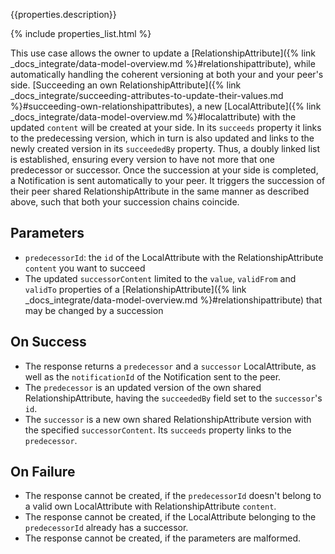 {{properties.description}}

{% include properties_list.html %}

This use case allows the owner to update a [RelationshipAttribute]({% link _docs_integrate/data-model-overview.md %}#relationshipattribute), while automatically handling the coherent versioning at both your and your peer's side.
[Succeeding an own RelationshipAttribute]({% link _docs_integrate/succeeding-attributes-to-update-their-values.md %}#succeeding-own-relationshipattributes), a new [LocalAttribute]({% link _docs_integrate/data-model-overview.md %}#localattribute) with the updated `content` will be created at your side.
In its `succeeds` property it links to the predecessing version, which in turn is also updated and links to the newly created version in its `succeededBy` property.
Thus, a doubly linked list is established, ensuring every version to have not more that one predecessor or successor.
Once the succession at your side is completed, a Notification is sent automatically to your peer.
It triggers the succession of their peer shared RelationshipAttribute in the same manner as described above, such that both your succession chains coincide.

## Parameters

- `predecessorId`: the `id` of the LocalAttribute with the RelationshipAttribute `content` you want to succeed
- The updated `successorContent` limited to the `value`, `validFrom` and `validTo` properties of a [RelationshipAttribute]({% link _docs_integrate/data-model-overview.md %}#relationshipattribute) that may be changed by a succession

## On Success

- The response returns a `predecessor` and a `successor` LocalAttribute, as well as the `notificationId` of the Notification sent to the peer.
- The `predecessor` is an updated version of the own shared RelationshipAttribute, having the `succeededBy` field set to the `successor`'s `id`.
- The `successor` is a new own shared RelationshipAttribute version with the specified `successorContent`. Its `succeeds` property links to the `predecessor`.

## On Failure

- The response cannot be created, if the `predecessorId` doesn't belong to a valid own LocalAttribute with RelationshipAttribute `content`.
- The response cannot be created, if the LocalAttribute belonging to the `predecessorId` already has a successor.
- The response cannot be created, if the parameters are malformed.
